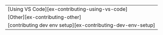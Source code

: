 ||
|--------|
| [Using VS Code][ex-contributing-using-vs-code] |
| [Other][ex-contributing-other] |
| [contributing dev env setup][ex-contributing-dev-env-setup] |
